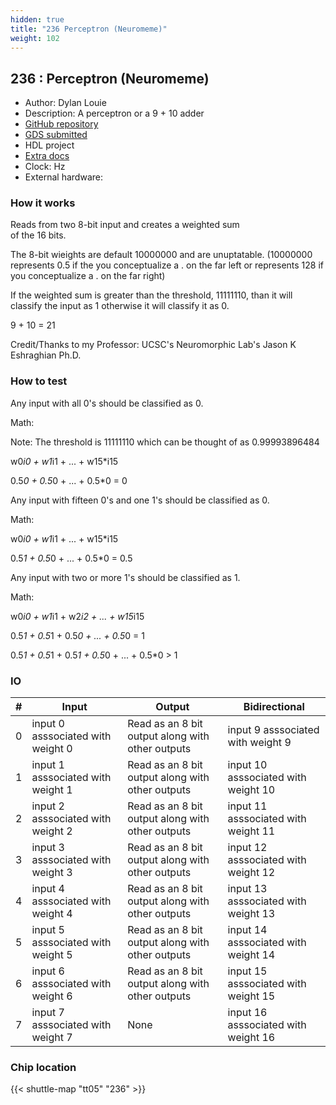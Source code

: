 ```yaml
---
hidden: true
title: "236 Perceptron (Neuromeme)"
weight: 102
---
```


## 236 : Perceptron (Neuromeme)

* Author: Dylan Louie
* Description: A perceptron or a 9 + 10 adder
* [GitHub repository](https://github.com/Sinfinite01/tt05-verilog-Sinfinite)
* [GDS submitted](https://github.com/Sinfinite01/tt05-verilog-Sinfinite/actions/runs/6753376088)
* HDL project
* [Extra docs]()
* Clock:  Hz
* External hardware: 



### How it works

Reads from two 8-bit input and creates a weighted sum  
of the 16 bits.

The 8-bit wieights are default 10000000 and are unuptatable.
(10000000 represents 0.5 if the you conceptualize a . on the far left
or represents 128 if you conceptualize a . on the far right)

If the weighted sum is greater than the threshold, 11111110, than it
will classify the input as 1 otherwise it will classify it as 0.

9 + 10 = 21

Credit/Thanks to my Professor: UCSC's Neuromorphic Lab's Jason K Eshraghian Ph.D.


### How to test

Any input with all 0's should be classified as 0.

Math:

Note: The threshold is 11111110 which can be thought of as 0.99993896484

w0*i0 + w1*i1 + ... + w15*i15

0.5*0 + 0.5*0 + ... + 0.5*0 = 0

Any input with fifteen 0's and one 1's should be classified as 0.

Math:

w0*i0 + w1*i1 + ... + w15*i15

0.5*1 + 0.5*0 + ... + 0.5*0 = 0.5

Any input with two or more 1's should be classified as 1.

Math:

w0*i0 + w1*i1 + w2*i2 + ... + w15*i15

0.5*1 + 0.5*1 + 0.5*0 + ... + 0.5*0 = 1

0.5*1 + 0.5*1 + 0.5*1 + 0.5*0 + ... + 0.5*0 > 1


### IO

| # | Input        | Output       | Bidirectional      |
|---|--------------|--------------| -------------------|
| 0 | input 0 asssociated with weight 0  | Read as an 8 bit output along with other outputs | input 9 asssociated with weight 9 |
| 1 | input 1 asssociated with weight 1  | Read as an 8 bit output along with other outputs | input 10 asssociated with weight 10 |
| 2 | input 2 asssociated with weight 2  | Read as an 8 bit output along with other outputs | input 11 asssociated with weight 11 |
| 3 | input 3 asssociated with weight 3  | Read as an 8 bit output along with other outputs | input 12 asssociated with weight 12 |
| 4 | input 4 asssociated with weight 4  | Read as an 8 bit output along with other outputs | input 13 asssociated with weight 13 |
| 5 | input 5 asssociated with weight 5  | Read as an 8 bit output along with other outputs | input 14 asssociated with weight 14 |
| 6 | input 6 asssociated with weight 6  | Read as an 8 bit output along with other outputs | input 15 asssociated with weight 15 |
| 7 | input 7 asssociated with weight 7  | None | input 16 asssociated with weight 16 |

### Chip location

{{< shuttle-map "tt05" "236" >}}

